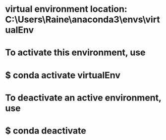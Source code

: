 # virtual environment location: C:\Users\Raine\anaconda3\envs\virtualEnv
#
# To activate this environment, use
#
#     $ conda activate virtualEnv
#
# To deactivate an active environment, use
#
#     $ conda deactivate